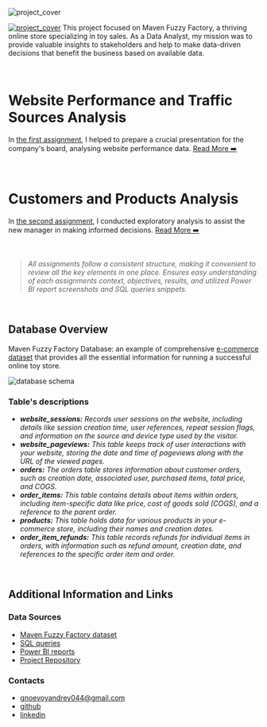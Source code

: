 ![project_cover](https://github.com/gnoevoy/Ecommerce_and_Web_Analytics/assets/43414592/23e5a5fd-18d6-4131-acad-17ac3a56c6a4)


[![project_cover](https://github.com/gnoevoy/Ecommerce_and_Web_Analytics/assets/43414592/23e5a5fd-18d6-4131-acad-17ac3a56c6a4)](https://github.com/gnoevoy/Ecommerce_and_Web_Analytics)
This project focused on Maven Fuzzy Factory, a thriving online store specializing in toy sales. As a Data Analyst, my mission was to provide valuable insights to stakeholders and help to make data-driven decisions that benefit the business based on available data.

</br>

# Website Performance and Traffic Sources Analysis
In [the first assignment](https://github.com/gnoevoy/Ecommerce_and_Web_Analytics/blob/main/Assignments%20/Web_analytics.md), I helped to prepare a crucial presentation for the company's board, analysing website performance data. [Read More ➡️](https://github.com/gnoevoy/Ecommerce_and_Web_Analytics/blob/main/Assignments%20/Web_analytics.md)

</br>

# Customers and Products Analysis
In [the second assignment](https://github.com/gnoevoy/Ecommerce_and_Web_Analytics/blob/main/Assignments%20/Customers_and_products.md), I conducted exploratory analysis to assist the new manager in making informed decisions. [Read More ➡️](https://github.com/gnoevoy/Ecommerce_and_Web_Analytics/blob/main/Assignments%20/Customers_and_products.md)

</br>

> *All assignments follow a consistent structure, making it convenient to review all the key elements in one place. Ensures easy understanding of each assignments context, objectives, results, and utilized Power BI report screenshots and SQL queries snippets.*

</br>

## Database Overview
Maven Fuzzy Factory Database: an example of comprehensive [e-commerce dataset](https://github.com/gnoevoy/Ecommerce_and_Web_Analytics/blob/main/MavenFuzzyFactory_dataset.zip) that provides all the essential information for running a successful online toy store.

![database schema](https://github.com/gnoevoy/Ecommerce_and_Web_Analytics/assets/43414592/a2c69aae-9bb1-4e06-833d-2669de26cac9)

### Table's descriptions
- ***website_sessions:** Records user sessions on the website, including details like session creation time, user references, repeat session flags, and information on the source and device type used by the visitor.*
- ***website_pageviews:** This table keeps track of user interactions with your website, storing the date and time of pageviews along with the URL of the viewed pages.*
- ***orders:** The orders table stores information about customer orders, such as creation date, associated user, purchased items, total price, and COGS.*
- ***order_items:** This table contains details about items within orders, including item-specific data like price, cost of goods sold (COGS), and a reference to the parent order.*
- ***products:** This table holds data for various products in your e-commerce store, including their names and creation dates.*
- ***order_item_refunds:** This table records refunds for individual items in orders, with information such as refund amount, creation date, and references to the specific order item and order.*

</br>

## Additional Information and Links

### Data Sources
- [Maven Fuzzy Factory dataset](https://github.com/gnoevoy/Ecommerce_and_Web_Analytics/blob/main/MavenFuzzyFactory_dataset.zip)
- [SQL queries](https://github.com/gnoevoy/Ecommerce_and_Web_Analytics/tree/main/SQL_queries)
- [Power BI reports](https://github.com/gnoevoy/Ecommerce_and_Web_Analytics/blob/main/Power_BI_reports.zip)
- [Project Repository](https://github.com/gnoevoy/Ecommerce_and_Web_Analytics)

### Contacts
- gnoevoyandrey044@gmail.com
- [github](https://github.com/gnoevoy)
- [linkedin](https://www.linkedin.com/in/andreygnoevoy/)



















